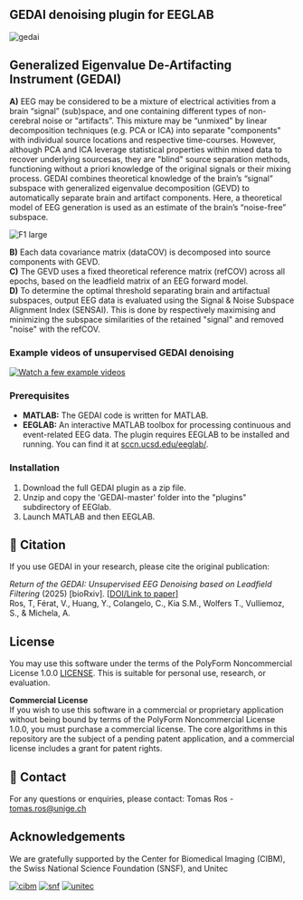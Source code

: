 ## GEDAI denoising plugin for EEGLAB


![gedai](https://github.com/user-attachments/assets/b42bfd18-3965-495a-85bd-616619d6f641)

## Generalized Eigenvalue De-Artifacting Instrument (GEDAI) 
**A)** EEG may be considered to be a mixture of electrical activities from a brain “signal” (sub)space, and one containing different types of non-cerebral noise or “artifacts”. This mixture may be “unmixed” by linear decomposition techniques (e.g. PCA or ICA) into separate "components" with individual source locations and respective time-courses. However, although PCA and ICA leverage statistical properties within mixed data to recover underlying sourcesas, they are "blind" source separation methods, functioning without a priori knowledge of the original signals or their mixing process. GEDAI combines theoretical knowledge of the brain’s “signal” subspace with generalized eigenvalue decomposition (GEVD) to automatically separate brain and artifact components. Here, a theoretical model of EEG generation is used as an estimate of the brain’s “noise-free” subspace.


![F1 large](https://github.com/user-attachments/assets/2cd836e0-1b22-4b64-8766-026ca1195633)


**B)** Each data covariance matrix (dataCOV) is decomposed into source components with GEVD.  
**C)** The GEVD uses a fixed theoretical reference matrix (refCOV) across all epochs, based on the leadfield matrix of an EEG forward model.  
**D)** To determine the optimal threshold separating brain and artifactual subspaces, output EEG data is evaluated using the Signal & Noise Subspace Alignment Index (SENSAI). This is done by respectively maximising and minimizing the subspace similarities of the retained "signal" and removed "noise" with the refCOV. 

### Example videos of unsupervised GEDAI denoising


[![Watch a few example videos](https://github.com/user-attachments/assets/6c4145c0-a67c-4575-bd83-e4a40d0dc871)](https://www.youtube.com/playlist?list=PLFwYJV7JHVFRmGTpW3y2MqkL_pYTitxpF)


### Prerequisites

* **MATLAB:** The GEDAI code is written for MATLAB.
* **EEGLAB:** An interactive MATLAB toolbox for processing continuous and event-related EEG data. The plugin requires EEGLAB to be installed and running. You can find it at [sccn.ucsd.edu/eeglab/](https://sccn.ucsd.edu/eeglab/).

### Installation

1. Download the full GEDAI plugin as a zip file.
2. Unzip and copy the 'GEDAI-master' folder into the "plugins" subdirectory of EEGlab.
3. Launch MATLAB and then EEGLAB.

## 📜 Citation

If you use GEDAI in your research, please cite the original publication:

*Return of the GEDAI: Unsupervised EEG Denoising based on Leadfield Filtering* (2025)  [bioRxiv]. [[DOI/Link to paper](https://www.biorxiv.org/content/10.1101/2025.10.04.680449v1)]  
Ros, T, Férat, V., Huang, Y., Colangelo, C., Kia S.M., Wolfers T., Vulliemoz, S., & Michela, A. 


## License
You may use this software under the terms of the PolyForm Noncommercial License 1.0.0 [LICENSE](LICENSE). This is suitable for personal use, research, or evaluation.

**Commercial License**  
If you wish to use this software in a commercial or proprietary application without being bound by terms of the PolyForm Noncommercial License 1.0.0, you must purchase a commercial license. The core algorithms in this repository are the subject of a pending patent application, and a commercial license includes a grant for patent rights.  

## 📧 Contact

For any questions or enquiries, please contact:
Tomas Ros - tomas.ros@unige.ch

## Acknowledgements
We are gratefully supported by the Center for Biomedical Imaging (CIBM), the Swiss National Science Foundation (SNSF), and Unitec


[![cibm](https://github.com/user-attachments/assets/0e67c6b9-0dae-415f-8321-6b8148862e85)](https://cibm.ch/)
[![snf](https://github.com/user-attachments/assets/9db9e0b5-05dd-488e-9730-9abea2f7e8af)](https://www.snf.ch/en)
[![unitec](https://github.com/user-attachments/assets/5417b534-6d3c-495a-8c24-70f65442221b)](https://www.unige.ch/unitec/)

